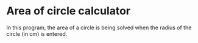 # Area of circle calculator
In this program, the area of a circle is being solved when the radius of the circle (in cm) is entered.
